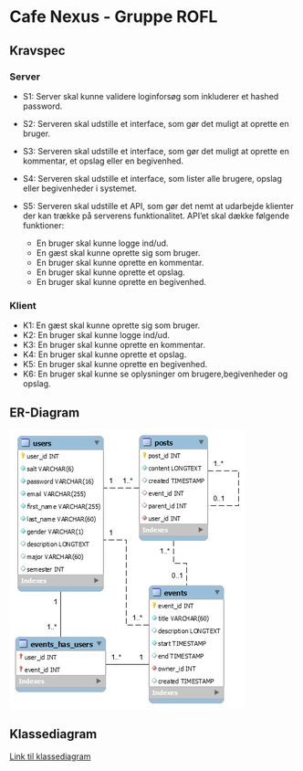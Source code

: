 # Cafe Nexus - Gruppe ROFL

## Kravspec

### Server

* S1: Server skal kunne validere loginforsøg som inkluderer et hashed password.
* S2: Serveren skal udstille et interface, som gør det muligt at oprette en bruger.
* S3: Serveren skal udstille et interface, som gør det muligt at oprette en kommentar, et opslag eller en begivenhed.
* S4: Serveren skal udstille et interface, som lister alle brugere, opslag eller begivenheder i systemet.
* S5: Serveren skal udstille et API, som gør det nemt at udarbejde klienter der kan trække på serverens funktionalitet. API’et skal dække følgende funktioner:

  * En bruger skal kunne logge ind/ud.
  * En gæst skal kunne oprette sig som bruger.
  * En bruger skal kunne oprette en kommentar.
  * En bruger skal kunne oprette et opslag.
  * En bruger skal kunne oprette en begivenhed.

### Klient

* K1: En gæst skal kunne oprette sig som bruger.
* K2: En bruger skal kunne logge ind/ud.
* K3: En bruger skal kunne oprette en kommentar.
* K4: En bruger skal kunne oprette et opslag.
* K5: En bruger skal kunne oprette en begivenhed.
* K6: En bruger skal kunne se oplysninger om brugere,begivenheder og opslag.

## ER-Diagram
![ER-Diagram](Project%20Mangement/Diagrams/ER%20Diagram.png)

## Klassediagram
[Link til klassediagram](https://www.lucidchart.com/documents/view/9230b5ab-aea0-4a3e-a65d-e626e94e7a80)
